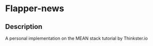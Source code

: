 # Flapper-news

## Description

A personal implementation on the MEAN stack tutorial by Thinkster.io
